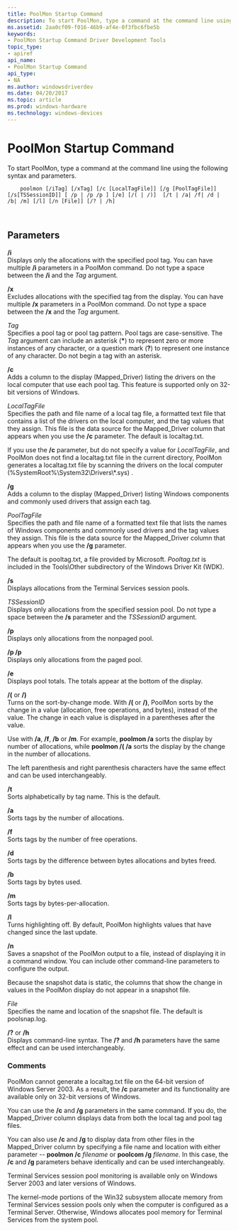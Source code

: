 ```yaml
---
title: PoolMon Startup Command
description: To start PoolMon, type a command at the command line using the following syntax and parameters.
ms.assetid: 2aa0cf09-f016-46b9-af4e-0f3fbc6fbe5b
keywords:
- PoolMon Startup Command Driver Development Tools
topic_type:
- apiref
api_name:
- PoolMon Startup Command
api_type:
- NA
ms.author: windowsdriverdev
ms.date: 04/20/2017
ms.topic: article
ms.prod: windows-hardware
ms.technology: windows-devices
---
```


# PoolMon Startup Command


To start PoolMon, type a command at the command line using the following syntax and parameters.

```
    poolmon [/iTag] [/xTag] [/c [LocalTagFile]] [/g [PoolTagFile]] [/s[TSSessionID]] [ /p | /p /p ] [/e] [/( | /)]  [/t | /a| /f| /d | /b| /m] [/l] [/n [File]] [/? | /h] 

   
```

## <span id="ddk_poolmon_startup_command_tools"></span><span id="DDK_POOLMON_STARTUP_COMMAND_TOOLS"></span>Parameters


<span id="________i______"></span><span id="________I______"></span> **/i**   
Displays only the allocations with the specified pool tag. You can have multiple **/i** parameters in a PoolMon command. Do not type a space between the **/i** and the *Tag* argument.

<span id="________x______"></span><span id="________X______"></span> **/x**   
Excludes allocations with the specified tag from the display. You can have multiple **/x** parameters in a PoolMon command. Do not type a space between the **/x** and the *Tag* argument.

<span id="_______Tag______"></span><span id="_______tag______"></span><span id="_______TAG______"></span> *Tag*   
Specifies a pool tag or pool tag pattern. Pool tags are case-sensitive. The *Tag* argument can include an asterisk (**\***) to represent zero or more instances of any character, or a question mark (**?**) to represent one instance of any character. Do not begin a tag with an asterisk.

<span id="________c______"></span><span id="________C______"></span> **/c**   
Adds a column to the display (Mapped\_Driver) listing the drivers on the local computer that use each pool tag. This feature is supported only on 32-bit versions of Windows.

<span id="_______LocalTagFile______"></span><span id="_______localtagfile______"></span><span id="_______LOCALTAGFILE______"></span> *LocalTagFile*   
Specifies the path and file name of a local tag file, a formatted text file that contains a list of the drivers on the local computer, and the tag values that they assign. This file is the data source for the Mapped\_Driver column that appears when you use the **/c** parameter. The default is localtag.txt.

If you use the **/c** parameter, but do not specify a value for *LocalTagFile*, and PoolMon does not find a localtag.txt file in the current directory, PoolMon generates a localtag.txt file by scanning the drivers on the local computer (%SystemRoot%\\System32\\Drivers\\\*.sys) .

<span id="________g______"></span><span id="________G______"></span> **/g**   
Adds a column to the display (Mapped\_Driver) listing Windows components and commonly used drivers that assign each tag.

<span id="_______PoolTagFile______"></span><span id="_______pooltagfile______"></span><span id="_______POOLTAGFILE______"></span> *PoolTagFile*   
Specifies the path and file name of a formatted text file that lists the names of Windows components and commonly used drivers and the tag values they assign. This file is the data source for the Mapped\_Driver column that appears when you use the **/g** parameter.

The default is pooltag.txt, a file provided by Microsoft. *Pooltag.txt* is included in the Tools\\Other subdirectory of the Windows Driver Kit (WDK).

<span id="________s______"></span><span id="________S______"></span> **/s**   
Displays allocations from the Terminal Services session pools.

<span id="_______TSSessionID______"></span><span id="_______tssessionid______"></span><span id="_______TSSESSIONID______"></span> *TSSessionID*   
Displays only allocations from the specified session pool. Do not type a space between the **/s** parameter and the *TSSessionID* argument.

<span id="________p______"></span><span id="________P______"></span> **/p**   
Displays only allocations from the nonpaged pool.

<span id="________p__p_______"></span><span id="________P__P_______"></span> **/p /p**   
Displays only allocations from the paged pool.

<span id="________e_______"></span><span id="________E_______"></span> **/e**   
Displays pool totals. The totals appear at the bottom of the display.

<span id="__________or___"></span><span id="__________OR___"></span> **/(** or **/)**  
Turns on the sort-by-change mode. With **/(** or **/)**, PoolMon sorts by the change in a value (allocation, free operations, and bytes), instead of the value. The change in each value is displayed in a parentheses after the value.

Use with **/a**, **/f**, **/b** or **/m**. For example, **poolmon /a** sorts the display by number of allocations, while **poolmon /( /a** sorts the display by the change in the number of allocations.

The left parenthesis and right parenthesis characters have the same effect and can be used interchangeably.

<span id="________t______"></span><span id="________T______"></span> **/t**   
Sorts alphabetically by tag name. This is the default.

<span id="________a______"></span><span id="________A______"></span> **/a**   
Sorts tags by the number of allocations.

<span id="________f_______"></span><span id="________F_______"></span> **/f**   
Sorts tags by the number of free operations.

<span id="________d______"></span><span id="________D______"></span> **/d**   
Sorts tags by the difference between bytes allocations and bytes freed.

<span id="________b_______"></span><span id="________B_______"></span> **/b**   
Sorts tags by bytes used.

<span id="________m_______"></span><span id="________M_______"></span> **/m**   
Sorts tags by bytes-per-allocation.

<span id="________l______"></span><span id="________L______"></span> **/l**   
Turns highlighting off. By default, PoolMon highlights values that have changed since the last update.

<span id="________n______"></span><span id="________N______"></span> **/n**   
Saves a snapshot of the PoolMon output to a file, instead of displaying it in a command window. You can include other command-line parameters to configure the output.

Because the snapshot data is static, the columns that show the change in values in the PoolMon display do not appear in a snapshot file.

<span id="_______File______"></span><span id="_______file______"></span><span id="_______FILE______"></span> *File*   
Specifies the name and location of the snapshot file. The default is poolsnap.log.

<span id="__________or__h"></span><span id="__________OR__H"></span> **/?** or **/h**  
Displays command-line syntax. The **/?** and **/h** parameters have the same effect and can be used interchangeably.

### <span id="comments"></span><span id="COMMENTS"></span>Comments

PoolMon cannot generate a localtag.txt file on the 64-bit version of Windows Server 2003. As a result, the **/c** parameter and its functionality are available only on 32-bit versions of Windows.

You can use the **/c** and **/g** parameters in the same command. If you do, the Mapped\_Driver column displays data from both the local tag and pool tag files.

You can also use **/c** and **/g** to display data from other files in the Mapped\_Driver column by specifying a file name and location with either parameter -- **poolmon /c** *filename* or **poolcom /g** *filename*. In this case, the **/c** and **/g** parameters behave identically and can be used interchangeably.

Terminal Services session pool monitoring is available only on Windows Server 2003 and later versions of Windows.

The kernel-mode portions of the Win32 subsystem allocate memory from Terminal Services session pools only when the computer is configured as a Terminal Server. Otherwise, Windows allocates pool memory for Terminal Services from the system pool.

 

 





